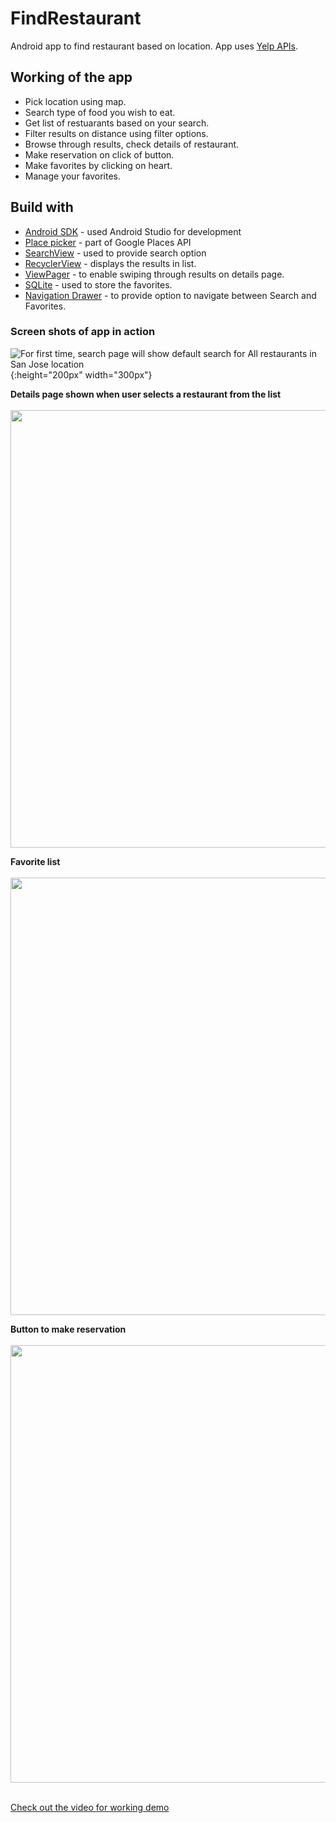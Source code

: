 # FindRestaurant
Android app to find restaurant based on location. App uses [Yelp APIs](https://www.yelp.com/developers/documentation/v2/overview).

## Working of the app
* Pick location using map.<br>
* Search type of food you wish to eat.<br>
* Get list of restuarants based on your search.<br>
* Filter results on distance using filter options.<br>
* Browse through results, check details of restaurant.<br>
* Make reservation on click of button.<br>
* Make favorites by clicking on heart.<br>
* Manage your favorites.<br>


## Build with
* [Android SDK](https://developer.android.com/studio/index.html) - used Android Studio for development
* [Place picker](https://developers.google.com/places/android-api/placepicker) - part of Google Places API
* [SearchView](https://developer.android.com/guide/topics/search/search-dialog.html) - used to provide search option
* [RecyclerView](https://developer.android.com/training/material/lists-cards.html) - displays the results in list.
* [ViewPager](https://developer.android.com/training/animation/screen-slide.html) - to enable swiping through results on details page.
* [SQLite](https://developer.android.com/training/basics/data-storage/databases.html) - used to store the favorites.
* [Navigation Drawer](https://developer.android.com/training/implementing-navigation/nav-drawer.html) - to provide option to navigate between Search and Favorites.

### Screen shots of app in action

![For first time, search page will show default search for All restaurants in San Jose location](https://github.com/rishirajrandive/FindRestaurant/raw/master/images/searchpage.png){:height="200px" width="300px"}


<b> Details page shown when user selects a restaurant from the list </b><br>
<br>
<img height="700" src="https://raw.githubusercontent.com/rishirajrandive/FindRestaurant/master/images/detail.png"/>
</br>

<b> Favorite list </b><br>
<br>
<img height="700" src="https://raw.githubusercontent.com/rishirajrandive/FindRestaurant/master/images/favorite.png"/>
</br>

<b> Button to make reservation </b><br>
<br>
<img height="700" src="https://raw.githubusercontent.com/rishirajrandive/FindRestaurant/master/images/makereservation.png"/>
</br>
<br>

[Check out the video for working demo](https://www.youtube.com/watch?v=aQnOjylo00g)

